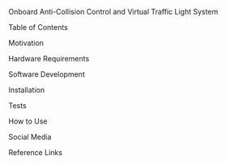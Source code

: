 Onboard Anti-Collision Control and Virtual Traffic Light System

Table of Contents


Motivation

Hardware Requirements


Software Development


Installation

Tests

How to Use

Social Media

Reference Links
